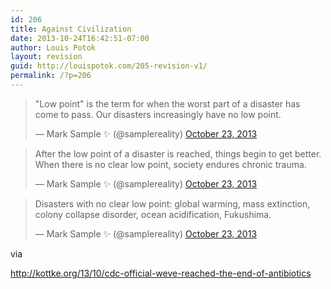 ```yaml
---
id: 206
title: Against Civilization
date: 2013-10-24T16:42:51-07:00
author: Louis Potok
layout: revision
guid: http://louispotok.com/205-revision-v1/
permalink: /?p=206
---
```

<blockquote class="twitter-tweet" data-width="550" data-dnt="true">
  <p lang="en" dir="ltr">
    "Low point" is the term for when the worst part of a disaster has come to pass. Our disasters increasingly have no low point.
  </p>
  
  <p>
    &mdash; Mark Sample ✨ (@samplereality) <a href="https://twitter.com/samplereality/status/393013404811935744?ref_src=twsrc%5Etfw">October 23, 2013</a>
  </p>
</blockquote>



<blockquote class="twitter-tweet" data-width="550" data-dnt="true">
  <p lang="en" dir="ltr">
    After the low point of a disaster is reached, things begin to get better. When there is no clear low point, society endures chronic trauma.
  </p>
  
  <p>
    &mdash; Mark Sample ✨ (@samplereality) <a href="https://twitter.com/samplereality/status/393013901530759168?ref_src=twsrc%5Etfw">October 23, 2013</a>
  </p>
</blockquote>



<blockquote class="twitter-tweet" data-width="550" data-dnt="true">
  <p lang="en" dir="ltr">
    Disasters with no clear low point: global warming, mass extinction, colony collapse disorder, ocean acidification, Fukushima.
  </p>
  
  <p>
    &mdash; Mark Sample ✨ (@samplereality) <a href="https://twitter.com/samplereality/status/393014668027248641?ref_src=twsrc%5Etfw">October 23, 2013</a>
  </p>
</blockquote>



via

http://kottke.org/13/10/cdc-official-weve-reached-the-end-of-antibiotics